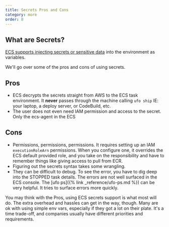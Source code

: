 ```yaml
---
title: Secrets Pros and Cons
category: more
order: 8
---
```


## What are Secrets?

[ECS supports injecting secrets or sensitive data](https://docs.aws.amazon.com/AmazonECS/latest/developerguide/specifying-sensitive-data.html) into the environment as variables.

We'll go over some of the pros and cons of using secrets.

## Pros

* ECS decrypts the secrets straight from AWS to the ECS task environment. It **never** passes through the machine calling `ufo ship` IE: your laptop, a deploy server, or CodeBuild, etc.
* The user does not even need IAM permission and access to the secret. Only the ecs-agent in the ECS

## Cons

* Permissions, permissions, permissions. It requires setting up an IAM `executionRoleArn` permissions. When you configure one, it overrides the ECS default provided role, and you take on the responsibility and have to remember things like giving access to pull from ECR.
* Figuring out the secrets syntax takes some wrangling.
* They can be difficult to debug. To see the error, you have to dig deep into the STOPPED task details. The errors are not well surfaced in the ECS console. The [ufo ps]({% link _reference/ufo-ps.md %}) can be very helpful. It tries to surface errors more quickly.

You may think with the Pros, using ECS secrets support is what most will do. The extra overhead and hassles can get in the way, though. Many are ok with using simple env vars, especially if they got a lot on their plate. It's a time trade-off, and companies usually have different priorities and requirements.
